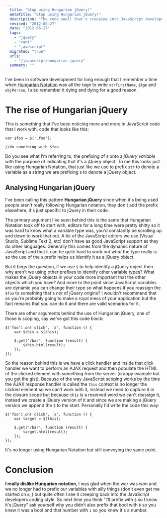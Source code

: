 ```yaml
---
  title: "Stop using Hungarian jQuery!"
  metaTitle: "Stop using Hungarian jQuery!"
  description: "The code smell that's creeping into JavaScript development"
  revised: "2012-06-27"
  date: "2012-06-27"
  tags: 
    - "jquery"
    - "rant"
    - "javascript"
  migrated: "true"
  urls: 
    - "/javascript/hungarian-jquery"
  summary: ""
---
```

I've been in software development for long enough that I remember a time when [Hungarian Notation](http://en.wikipedia.org/wiki/Hungarian_notation) was all the rage to write `strFirstName`, `iAge` and `objPerson`, I also remember it dying and dying for a good reason.

# The rise of Hungarian jQuery

This is something that I've been noticing more and more in JavaScript code that I work with, code that looks like this:

	var $foo = $('.foo');
	
	//do something with $foo
	
Do you see what I'm referring to, the prefixing of `$` onto a *jQuery variable* with the purpose of indicating that it's a jQuery object. To me this looks just like using Hungarian Notation, that just like we use to prefix `str` to denote a variable as a string we are prefixing `$` to denote a jQuery object.

## Analysing Hungarian jQuery

I've been calling this pattern **Hungarian jQuery** since when it's being used people aren't really following Hungarian notation, they don't add the prefix elsewhere, it's just specific to jQuery in their code.

The primary argument I've seen behind this is the same that Hungarian Notation took off to start with, editors for a long time were pretty shitty so it was hard to know what a variable type was, you'd constantly be scrolling up and down to work that out. A lot of the JavaScript editors we use (Visual Studio, Sublime Text 2, etc) don't have as good JavaScript support as they do other languages. Generally this comes from the dynamic nature of JavaScript and that it can be quite hard to work out *what* the type really is so the use of the `$` prefix helps us identify it as a jQuery object.

But it begs the question, if we use `$` to help identify a jQuery object then why aren't we using other prefixes to identify other variable types? What makes the jQuery objects in your code more important that the other objects which you have? And more to the point since JavaScript variables are dynamic you can change their type so what happens if you reassign the `$foo` to something that's *not* of jQuery origins? I wouldn't recommend that as you're probably going to make a royal mess of your application but the fact remains that you can do it and there are valid scenarios for it.

There are other arguments behind the use of Hungarian jQuery, one of those is scoping, say we've got this code block:

	$('foo').on('click', 'a', function () {
		var $this = $(this);
		
		$.get('/bar', function (result) {
			$this.html(result);
		});
	});
	
So the reason behind this is we have a click handler and inside that click handler we want to perform an AJAX request and then populate the HTML of the clicked element with something from the server (crappy example but you get the gist). Because of the way JavaScript scoping works by the time the AJAX response handler is called the `this` context is no longer the clicked element so we can't work with it, instead we need to capture it in the closure scope but because `this` is a reserved word we can't reassign it, instead we create a jQuery version of it and since we are making a jQuery version we append the `$` to the start. Personally I'd write the code this way:

	$('foo').on('click', 'a', function () {
		var target = $(this);
		
		$.get('/bar', function (result) {
			target.html(result);
		});
	});
	
It's no longer using Hungarian Notation but still conveying the same point.

# Conclusion

**I really dislike Hungarian notation**, I was glad when the war was won and we no longer had to prefix our variables with silly things (don't even get me started on `m_`) but quite often I see it creeping back into the JavaScript developers coding style. So next time you think "I'll prefix with `$` so I know it's jQuery" ask yourself why you didn't also prefix that bool with `b` so you knew it was a bool and that number with `i` so you knew it's a number.

